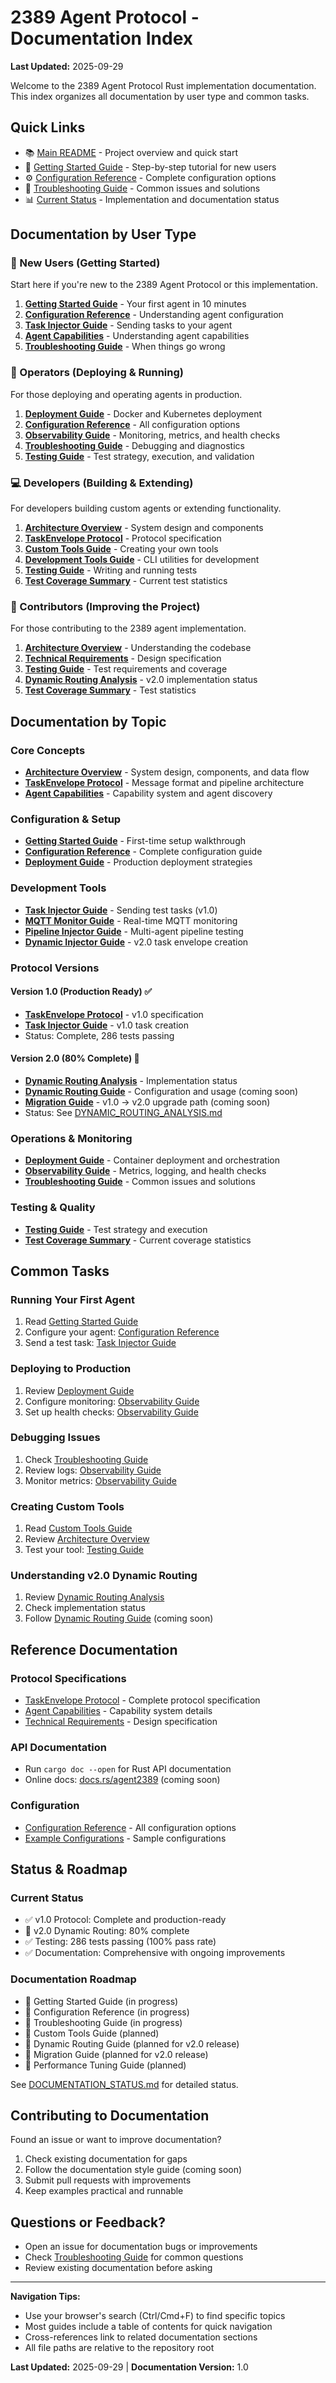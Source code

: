 # 2389 Agent Protocol - Documentation Index

**Last Updated:** 2025-09-29

Welcome to the 2389 Agent Protocol Rust implementation documentation. This index organizes all documentation by user type and common tasks.

## Quick Links

- 📚 [Main README](../README.md) - Project overview and quick start
- 🚀 [Getting Started Guide](GETTING_STARTED.md) - Step-by-step tutorial for new users
- ⚙️ [Configuration Reference](CONFIGURATION_REFERENCE.md) - Complete configuration options
- 🐛 [Troubleshooting Guide](TROUBLESHOOTING.md) - Common issues and solutions
- 📊 [Current Status](../DOCUMENTATION_STATUS.md) - Implementation and documentation status

## Documentation by User Type

### 🎯 New Users (Getting Started)

Start here if you're new to the 2389 Agent Protocol or this implementation.

1. **[Getting Started Guide](GETTING_STARTED.md)** - Your first agent in 10 minutes
2. **[Configuration Reference](CONFIGURATION_REFERENCE.md)** - Understanding agent configuration
3. **[Task Injector Guide](TASK_INJECTOR_GUIDE.md)** - Sending tasks to your agent
4. **[Agent Capabilities](AGENT_CAPABILITIES.md)** - Understanding agent capabilities
5. **[Troubleshooting Guide](TROUBLESHOOTING.md)** - When things go wrong

### 🚀 Operators (Deploying & Running)

For those deploying and operating agents in production.

1. **[Deployment Guide](DEPLOYMENT.md)** - Docker and Kubernetes deployment
2. **[Configuration Reference](CONFIGURATION_REFERENCE.md)** - All configuration options
3. **[Observability Guide](OBSERVABILITY.md)** - Monitoring, metrics, and health checks
4. **[Troubleshooting Guide](TROUBLESHOOTING.md)** - Debugging and diagnostics
5. **[Testing Guide](TESTING.md)** - Test strategy, execution, and validation

### 💻 Developers (Building & Extending)

For developers building custom agents or extending functionality.

1. **[Architecture Overview](ARCHITECTURE.md)** - System design and components
2. **[TaskEnvelope Protocol](TASKENVELOPE_PROTOCOL.md)** - Protocol specification
3. **[Custom Tools Guide](CUSTOM_TOOLS_GUIDE.md)** - Creating your own tools
4. **[Development Tools Guide](DEVELOPMENT_TOOLS.md)** - CLI utilities for development
5. **[Testing Guide](TESTING.md)** - Writing and running tests
6. **[Test Coverage Summary](../TEST_COVERAGE_SUMMARY.md)** - Current test statistics

### 🔬 Contributors (Improving the Project)

For those contributing to the 2389 agent implementation.

1. **[Architecture Overview](ARCHITECTURE.md)** - Understanding the codebase
2. **[Technical Requirements](TECHNICAL_REQUIREMENTS.md)** - Design specification
3. **[Testing Guide](TESTING.md)** - Test requirements and coverage
4. **[Dynamic Routing Analysis](../DYNAMIC_ROUTING_ANALYSIS.md)** - v2.0 implementation status
5. **[Test Coverage Summary](../TEST_COVERAGE_SUMMARY.md)** - Test statistics

## Documentation by Topic

### Core Concepts

- **[Architecture Overview](ARCHITECTURE.md)** - System design, components, and data flow
- **[TaskEnvelope Protocol](TASKENVELOPE_PROTOCOL.md)** - Message format and pipeline architecture
- **[Agent Capabilities](AGENT_CAPABILITIES.md)** - Capability system and agent discovery

### Configuration & Setup

- **[Getting Started Guide](GETTING_STARTED.md)** - First-time setup walkthrough
- **[Configuration Reference](CONFIGURATION_REFERENCE.md)** - Complete configuration guide
- **[Deployment Guide](DEPLOYMENT.md)** - Production deployment strategies

### Development Tools

- **[Task Injector Guide](TASK_INJECTOR_GUIDE.md)** - Sending test tasks (v1.0)
- **[MQTT Monitor Guide](MQTT_MONITOR_GUIDE.md)** - Real-time MQTT monitoring
- **[Pipeline Injector Guide](PIPELINE_INJECTOR_GUIDE.md)** - Multi-agent pipeline testing
- **[Dynamic Injector Guide](DYNAMIC_INJECTOR_GUIDE.md)** - v2.0 task envelope creation

### Protocol Versions

#### Version 1.0 (Production Ready) ✅
- **[TaskEnvelope Protocol](TASKENVELOPE_PROTOCOL.md)** - v1.0 specification
- **[Task Injector Guide](TASK_INJECTOR_GUIDE.md)** - v1.0 task creation
- Status: Complete, 286 tests passing

#### Version 2.0 (80% Complete) 🚧
- **[Dynamic Routing Analysis](../DYNAMIC_ROUTING_ANALYSIS.md)** - Implementation status
- **[Dynamic Routing Guide](DYNAMIC_ROUTING_GUIDE.md)** - Configuration and usage (coming soon)
- **[Migration Guide](MIGRATION_GUIDE.md)** - v1.0 → v2.0 upgrade path (coming soon)
- Status: See [DYNAMIC_ROUTING_ANALYSIS.md](../DYNAMIC_ROUTING_ANALYSIS.md)

### Operations & Monitoring

- **[Deployment Guide](DEPLOYMENT.md)** - Container deployment and orchestration
- **[Observability Guide](OBSERVABILITY.md)** - Metrics, logging, and health checks
- **[Troubleshooting Guide](TROUBLESHOOTING.md)** - Common issues and solutions

### Testing & Quality

- **[Testing Guide](TESTING.md)** - Test strategy and execution
- **[Test Coverage Summary](../TEST_COVERAGE_SUMMARY.md)** - Current coverage statistics

## Common Tasks

### Running Your First Agent
1. Read [Getting Started Guide](GETTING_STARTED.md)
2. Configure your agent: [Configuration Reference](CONFIGURATION_REFERENCE.md)
3. Send a test task: [Task Injector Guide](TASK_INJECTOR_GUIDE.md)

### Deploying to Production
1. Review [Deployment Guide](DEPLOYMENT.md)
2. Configure monitoring: [Observability Guide](OBSERVABILITY.md)
3. Set up health checks: [Observability Guide](OBSERVABILITY.md#health-checks)

### Debugging Issues
1. Check [Troubleshooting Guide](TROUBLESHOOTING.md)
2. Review logs: [Observability Guide](OBSERVABILITY.md#logging)
3. Monitor metrics: [Observability Guide](OBSERVABILITY.md#metrics)

### Creating Custom Tools
1. Read [Custom Tools Guide](CUSTOM_TOOLS_GUIDE.md)
2. Review [Architecture Overview](ARCHITECTURE.md#tool-system)
3. Test your tool: [Testing Guide](TESTING.md)

### Understanding v2.0 Dynamic Routing
1. Review [Dynamic Routing Analysis](../DYNAMIC_ROUTING_ANALYSIS.md)
2. Check implementation status
3. Follow [Dynamic Routing Guide](DYNAMIC_ROUTING_GUIDE.md) (coming soon)

## Reference Documentation

### Protocol Specifications
- [TaskEnvelope Protocol](TASKENVELOPE_PROTOCOL.md) - Complete protocol specification
- [Agent Capabilities](AGENT_CAPABILITIES.md) - Capability system details
- [Technical Requirements](TECHNICAL_REQUIREMENTS.md) - Design specification

### API Documentation
- Run `cargo doc --open` for Rust API documentation
- Online docs: [docs.rs/agent2389](https://docs.rs/agent2389) (coming soon)

### Configuration
- [Configuration Reference](CONFIGURATION_REFERENCE.md) - All configuration options
- [Example Configurations](../config/dev-agents/) - Sample configurations

## Status & Roadmap

### Current Status
- ✅ v1.0 Protocol: Complete and production-ready
- 🚧 v2.0 Dynamic Routing: 80% complete
- ✅ Testing: 286 tests passing (100% pass rate)
- ✅ Documentation: Comprehensive with ongoing improvements

### Documentation Roadmap
- 🚧 Getting Started Guide (in progress)
- 🚧 Configuration Reference (in progress)
- 🚧 Troubleshooting Guide (in progress)
- 📅 Custom Tools Guide (planned)
- 📅 Dynamic Routing Guide (planned for v2.0 release)
- 📅 Migration Guide (planned for v2.0 release)
- 📅 Performance Tuning Guide (planned)

See [DOCUMENTATION_STATUS.md](../DOCUMENTATION_STATUS.md) for detailed status.

## Contributing to Documentation

Found an issue or want to improve documentation?

1. Check existing documentation for gaps
2. Follow the documentation style guide (coming soon)
3. Submit pull requests with improvements
4. Keep examples practical and runnable

## Questions or Feedback?

- Open an issue for documentation bugs or improvements
- Check [Troubleshooting Guide](TROUBLESHOOTING.md) for common questions
- Review existing documentation before asking

---

**Navigation Tips:**
- Use your browser's search (Ctrl/Cmd+F) to find specific topics
- Most guides include a table of contents for quick navigation
- Cross-references link to related documentation sections
- All file paths are relative to the repository root

**Last Updated:** 2025-09-29 | **Documentation Version:** 1.0